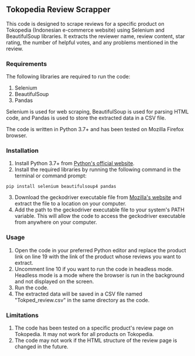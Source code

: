 ## Tokopedia Review Scrapper

This code is designed to scrape reviews for a specific product on Tokopedia (Indonesian e-commerce website) using Selenium and BeautifulSoup libraries. It extracts the reviewer name, review content, star rating, the number of helpful votes, and any problems mentioned in the review.

### Requirements

The following libraries are required to run the code:

1. Selenium
2. BeautifulSoup
3. Pandas

Selenium is used for web scraping, BeautifulSoup is used for parsing HTML code, and Pandas is used to store the extracted data in a CSV file.

The code is written in Python 3.7+ and has been tested on Mozilla Firefox browser.

### Installation

1. Install Python 3.7+ from [Python's official website](https://www.python.org/downloads/).
2. Install the required libraries by running the following command in the terminal or command prompt:
```
pip install selenium beautifulsoup4 pandas
```
3. Download the geckodriver executable file from [Mozilla's website](https://github.com/mozilla/geckodriver/releases) and extract the file to a location on your computer.
4. Add the path to the geckodriver executable file to your system's PATH variable. This will allow the code to access the geckodriver executable from anywhere on your computer.

### Usage

1. Open the code in your preferred Python editor and replace the product link on line 19 with the link of the product whose reviews you want to extract.
2. Uncomment line 10 if you want to run the code in headless mode. Headless mode is a mode where the browser is run in the background and not displayed on the screen.
3. Run the code.
4. The extracted data will be saved in a CSV file named "Tokped_review.csv" in the same directory as the code.

### Limitations

1. The code has been tested on a specific product's review page on Tokopedia. It may not work for all products on Tokopedia.
2. The code may not work if the HTML structure of the review page is changed in the future.
